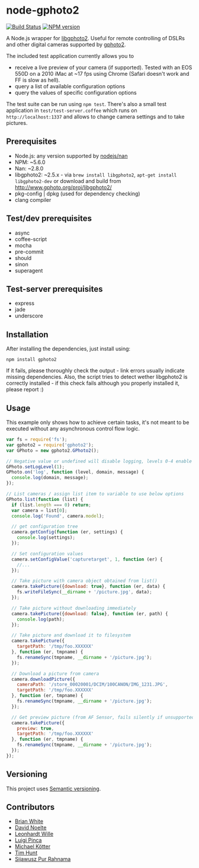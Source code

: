 # node-gphoto2

[![Build Status](https://travis-ci.org/lwille/node-gphoto2.svg?branch=master)](https://travis-ci.org/lwille/node-gphoto2)
[![NPM version](https://badge.fury.io/js/gphoto2.svg)](http://badge.fury.io/js/gphoto2)

A Node.js wrapper for [libgphoto2](http://www.gphoto.org). Useful for remote controlling of DSLRs and other digital cameras supported by [gphoto2](http://www.gphoto.org).

The included test application currently allows you to

* receive a live preview of your camera (if supported). Tested with an EOS 550D on a 2010 iMac at ~17 fps using Chrome (Safari doesn't work and FF is slow as hell).
* query a list of available configuration options
* query the values of specific configuration options

The test suite can be run using `npm test`. There's also a small test application in `test/test-server.coffee` which runs on `http://localhost:1337` and allows to change camera settings and to take pictures.

## Prerequisites

* Node.js: any version supported by [nodejs/nan](https://github.com/nodejs/nan)
* NPM: ~5.6.0
* Nan: ~2.8.0
* libgphoto2: ~2.5.x - via `brew install libgphoto2`, `apt-get install libgphoto2-dev` or download and build from http://www.gphoto.org/proj/libgphoto2/
* pkg-config | dpkg (used for dependency checking)
* clang compiler

## Test/dev prerequisites

* async
* coffee-script
* mocha
* pre-commit
* should
* sinon
* superagent

## Test-server prerequisites

* express
* jade
* underscore

## Installation

After installing the dependencies, just install using:

```
npm install gphoto2
```

If it fails, please thoroughly check the output - link errors usually indicate missing dependencies.
Also, the script tries to detect wether libgphoto2 is correctly installed - if this check fails although you properly installed it, please report :)

## Usage

This example only shows how to achieve certain tasks, it's not meant to be executed without any asynchronous control flow logic.

```javascript
var fs = require('fs');
var gphoto2 = require('gphoto2');
var GPhoto = new gphoto2.GPhoto2();

// Negative value or undefined will disable logging, levels 0-4 enable it.
GPhoto.setLogLevel(1);
GPhoto.on('log', function (level, domain, message) {
  console.log(domain, message);
});

// List cameras / assign list item to variable to use below options
GPhoto.list(function (list) {
  if (list.length === 0) return;
  var camera = list[0];
  console.log('Found', camera.model);

  // get configuration tree
  camera.getConfig(function (er, settings) {
    console.log(settings);
  });

  // Set configuration values
  camera.setConfigValue('capturetarget', 1, function (er) {
    //...
  });

  // Take picture with camera object obtained from list()
  camera.takePicture({download: true}, function (er, data) {
    fs.writeFileSync(__dirname + '/picture.jpg', data);
  });

  // Take picture without downloading immediately
  camera.takePicture({download: false}, function (er, path) {
    console.log(path);
  });

  // Take picture and download it to filesystem
  camera.takePicture({
    targetPath: '/tmp/foo.XXXXXX'
  }, function (er, tmpname) {
    fs.renameSync(tmpname, __dirname + '/picture.jpg');
  });

  // Download a picture from camera
  camera.downloadPicture({
    cameraPath: '/store_00020001/DCIM/100CANON/IMG_1231.JPG',
    targetPath: '/tmp/foo.XXXXXX'
  }, function (er, tmpname) {
    fs.renameSync(tmpname, __dirname + '/picture.jpg');
  });

  // Get preview picture (from AF Sensor, fails silently if unsupported)
  camera.takePicture({
    preview: true,
    targetPath: '/tmp/foo.XXXXXX'
  }, function (er, tmpname) {
    fs.renameSync(tmpname, __dirname + '/picture.jpg');
  });
});
```

## Versioning

This project uses [Semantic versioning](https://github.com/mojombo/semver).

## Contributors

* [Brian White](https://github.com/mscdex)
* [David Noelte](https://github.com/marvin)
* [Leonhardt Wille](https://github.com/lwille)
* [Luigi Pinca](https://github.com/lpinca)
* [Michael Kötter](https://github.com/michaelkoetter)
* [Tim Hunt](https://github.com/mitnuh)
* [Sijawusz Pur Rahnama](https://github.com/sija)
